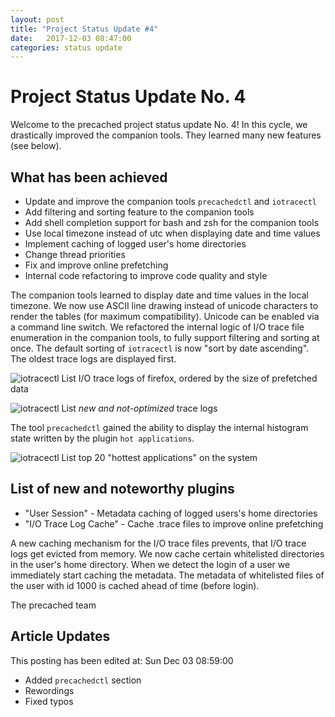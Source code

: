 ```yaml
---
layout: post
title: "Project Status Update #4"
date:   2017-12-03 08:47:00
categories: status update
---
```


# Project Status Update No. 4

Welcome to the precached project status update No. 4!
In this cycle, we drastically improved the companion tools.
They learned many new features (see below).

## What has been achieved

* Update and improve the companion tools `precachedctl` and `iotracectl`
* Add filtering and sorting feature to the companion tools
* Add shell completion support for bash and zsh for the companion tools
* Use local timezone instead of utc when displaying date and time values
* Implement caching of logged user's home directories
* Change thread priorities
* Fix and improve online prefetching
* Internal code refactoring to improve code quality and style

The companion tools learned to display date and time values in the local
timezone. We now use ASCII line drawing instead of unicode characters to
render the tables (for maximum compatibility). Unicode can be enabled via
a command line switch.
We refactored the internal logic of I/O trace file enumeration in the
companion tools, to fully support filtering and sorting at once.
The default sorting of `iotracectl` is now "sort by date ascending".
The oldest trace logs are displayed first.

![iotracectl](/precached/images/iotracectl_04.png)
List I/O trace logs of firefox, ordered by the size of prefetched data

![iotracectl](/precached/images/iotracectl_05.png)
List *new and not-optimized* trace logs

The tool `precachedctl` gained the ability to display the internal histogram
state written by the plugin `hot applications`.

![iotracectl](/precached/images/precachedctl_01.png)
List top 20 "hottest applications" on the system

## List of new and noteworthy plugins

* "User Session" - Metadata caching of logged users's home directories
* "I/O Trace Log Cache" - Cache .trace files to improve online prefetching

A new caching mechanism for the I/O trace files prevents, that I/O trace
logs get evicted from memory.
We now cache certain whitelisted directories in the user's home directory.
When we detect the login of a user we immediately start caching the
metadata. The metadata of whitelisted files of the user with id 1000
is cached ahead of time (before login).

The precached team

## Article Updates

This posting has been edited at: Sun Dec 03 08:59:00

* Added `precachedctl` section
* Rewordings
* Fixed typos
